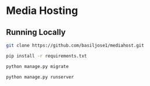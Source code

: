 # Media Hosting


## Running Locally

```bash
git clone https://github.com/basiljose1/mediahost.git
```

```bash
pip install -r requirements.txt
```

```bash
python manage.py migrate
```

```bash
python manage.py runserver
```
